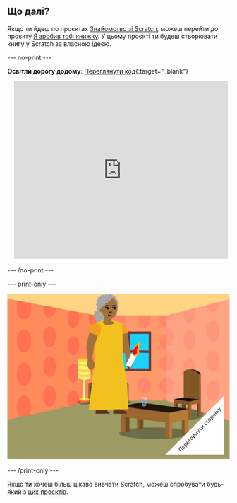## Що далі?

Якщо ти йдеш по проєктах [Знайомство зі Scratch](https://projects.raspberrypi.org/uk-UA/pathway/scratch-intro), можеш перейти до проєкту [Я зробив тобі книжку](https://projects.raspberrypi.org/uk-UA/projects/i-made-you-a-book). У цьому проєкті ти будеш створювати книгу у Scratch за власною ідеєю.

--- no-print ---

**Освітли дорогу додому**: [Переглянути код](https://scratch.mit.edu/projects/757493452/editor){:target="_blank"}
<div class="scratch-preview" style="margin-left: 15px;">
  <iframe allowtransparency="true" width="485" height="402" src="https://scratch.mit.edu/projects/embed/757493452/?autostart=false" frameborder="0"></iframe>
</div>

--- /no-print ---

--- print-only ---

![Проєкт 'Я зробив тобі книгу'.](images/book-cover.png)

--- /print-only ---

Якщо ти хочеш більш цікаво вивчати Scratch, можеш спробувати будь-який з [цих проєктів](https://projects.raspberrypi.org/uk-UA/projects?software%5B%5D=scratch&curriculum%5B%5D=%201).
